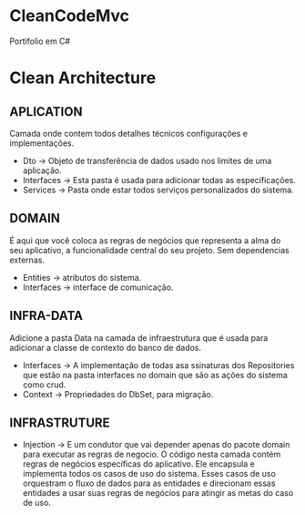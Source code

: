 # CleanCodeMvc
Portifolio em C#
# Clean Architecture
## APLICATION
Camada onde contem todos detalhes técnicos configurações e implementações.
- Dto -> Objeto de transferência de dados usado nos limites de uma aplicação.
- Interfaces -> Esta pasta é usada para adicionar todas as especificações.
- Services -> Pasta onde estar todos serviços personalizados do sistema.

## DOMAIN
 É aqui que você coloca as regras de negócios que representa a alma do seu aplicativo, a funcionalidade central do seu projeto. Sem dependencias externas.
- Entities -> atributos do sistema.
- Interfaces -> interface de comunicação.

## INFRA-DATA
Adicione a pasta Data na camada de infraestrutura que é usada para adicionar a classe de contexto do banco de dados.
- Interfaces -> A implementação de todas asa ssinaturas dos Repositories que estão na pasta interfaces no domain que são as ações do sistema como crud.
- Context -> Propriedades do DbSet, para migração.

## INFRASTRUTURE
- Injection -> E um condutor que vai depender apenas do pacote domain para executar as regras de negocio.
O código nesta camada contém regras de negócios específicas do aplicativo. Ele encapsula e implementa todos os casos de uso do sistema. Esses casos de uso orquestram o fluxo de dados  para as entidades e direcionam essas entidades a usar suas regras de negócios  para atingir as metas do caso de uso.
